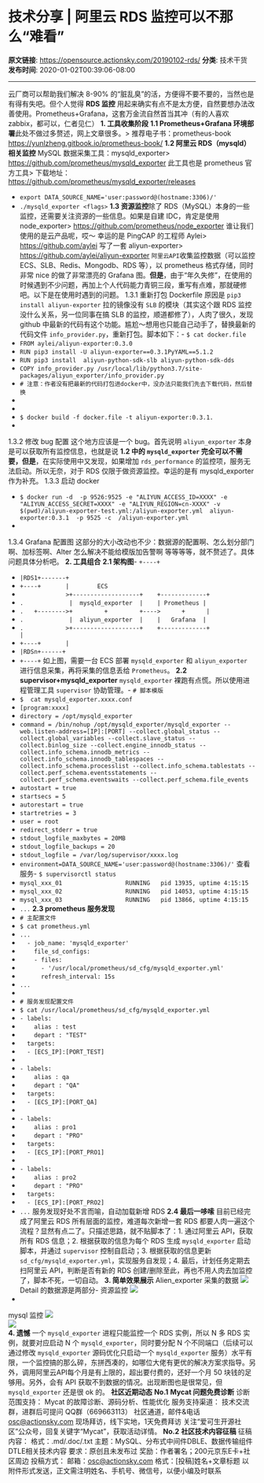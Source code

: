 # 技术分享 | 阿里云 RDS 监控可以不那么“难看”

**原文链接**: https://opensource.actionsky.com/20190102-rds/
**分类**: 技术干货
**发布时间**: 2020-01-02T00:39:06-08:00

---

云厂商可以帮助我们解决 8-90% 的“脏乱臭”的活，方便得不要不要的，当然也是有得有失吧。但个人觉得 **RDS 监控** 用起来确实有点不是太方便，自然要想办法改善使用。Prometheus+Grafana，这套万金流自然首当其冲（有的人喜欢 zabbix，都可以，仁者见仁）
**1. 工具收集阶段**
**1.1 Prometheus+Grafana 环境部署**此处不做过多赘述，网上文章很多。> 推荐电子书：prometheus-book
https://yunlzheng.gitbook.io/prometheus-book/
**1.2 阿里云 RDS（mysqld）相关监控**
MySQL 数据采集工具：mysqld_exporter> https://github.com/prometheus/mysqld_exporter
此工具也是 prometheus 官方工具> 下载地址：https://github.com/prometheus/mysqld_exporter/releases
- `export DATA_SOURCE_NAME='user:password@(hostname:3306)/'`
- `./mysqld_exporter <flags>`
**1.3 资源监控**除了 RDS（MySQL）本身的一些监控，还需要关注资源的一些信息。如果是自建 IDC，肯定是使用 node_exporter> https://github.com/prometheus/node_exporter
谁让我们使用的是云产品呢，哎～
幸运的是 PingCAP 的工程师 Aylei> https://github.com/aylei
写了一套 aliyun-exporter> https://github.com/aylei/aliyun-exporter
` 阿里云API `收集监控数据（可以监控 ECS、SLB、Redis、Mongodb、RDS 等），以 prometheus 格式存储，同时非常 nice 的做了非常漂亮的 Grafana 图。**但是**，由于“年久失修”，在使用的时候遇到不少问题，再加上个人代码能力青铜三段，重写有点难，那就硬修吧。以下是在使用时遇到的问题。
1.3.1 重新打包 Dockerfile
原因是 `pip3 install aliyun-exporter` 拉的镜像没有 `SLB` 的模块（其实这个跟 RDS 监控没什么关系，另一位同事在搞 SLB 的监控，顺道都修了），人肉了很久，发现 github 中最新的代码有这个功能。尴尬～想用也只能自己动手了，替换最新的代码文件 `info_provider.py`，重新打包。脚本如下：- `$ cat docker.file`
- `FROM aylei/aliyun-exporter:0.3.0`
- `RUN pip3 install -U aliyun-exporter==0.3.1PyYAML==5.1.2`
- `RUN pip3 install  aliyun-python-sdk-slb aliyun-python-sdk-dds`
- `COPY info_provider.py /usr/local/lib/python3.7/site-packages/aliyun_exporter/info_provider.py`
- `# 注意：作者没有把最新的代码打包进docker中，没办法只能我们先去下载代码，然后替换`
- 
- 
- `$ docker build -f docker.file -t aliyun-exporter:0.3.1.`
- 
1.3.2 修改 bug 配置
这个地方应该是一个 bug。首先说明 `aliyun_exporter` 本身是可以获取所有监控信息，也就是说 **1.2 **中的 `mysqld_exporter` 完全可以不需要**，但是**，在实际使用中又发现，如果增加 `rds_performance` 的监控项，服务无法启动。所以无奈，对于 RDS 仅限于做资源监控。幸运的是有 mysqld_exporter 作为补充。
1.3.3 启动 docker
- `$ docker run -d  -p 9526:9525 -e "ALIYUN_ACCESS_ID=XXXX" -e "ALIYUN_ACCESS_SECRET=XXXX" -e "ALIYUN_REGION=cn-XXXX" -v $(pwd)/aliyun-exporter-test.yml:/aliyun-exporter.yml  aliyun-exporter:0.3.1  -p 9525 -c  /aliyun-exporter.yml`
- 
1.3.4 Grafana 配置图
这部分的大小改动也不少：数据源的配置啊、怎么划分部门啊、加标签啊、Alter 怎么解决不能给模版加告警啊 等等等等，就不赘述了。具体问题具体分析吧。
**2. 工具组合**
**2.1 架构图**- `+----+`
- `|RDS1+-------+`
- `+----+       |        ECS`
- `             >+-------------------+    +-------------+`
- `.             |  mysqld_exporter  |    | Prometheus |`
- `.   +-------->+         +         +---->      +      |`
- `.             |  aliyun_exporter  |    |   Grafana  |`
- `.            >+-------------------+    +-------------+`
`             |`
- `+----+       |`
- `|RDSn+------+`
- `+----+`
如上图，需要一台 ECS 部署 `mysqld_exporter` 和 `aliyun_exporter` 进行信息采集，再将采集的信息丢给 `Prometheus`。
**2.2 supervisor+mysqld_exporter**
`mysqld_exporter` 裸跑有点慌。所以使用进程管理工具 `supervisor` 协助管理。- `# 脚本模版`
- `$  cat mysqld_exporter.xxxx.conf`
- `[program:xxxx]`
- `directory = /opt/mysqld_exporter`
- `command = /bin/nohup /opt/mysqld_exporter/mysqld_exporter --web.listen-address=[IP]:[PORT] --collect.global_status --collect.global_variables --collect.slave_status --collect.binlog_size --collect.engine_innodb_status --collect.info_schema.innodb_metrics --collect.info_schema.innodb_tablespaces --collect.info_schema.processlist --collect.info_schema.tablestats --collect.perf_schema.eventsstatements --collect.perf_schema.eventswaits --collect.perf_schema.file_events`
- `autostart = true`
- `startsecs = 5`
- `autorestart = true`
- `startretries = 3`
- `user = root`
- `redirect_stderr = true`
- `stdout_logfile_maxbytes = 20MB`
- `stdout_logfile_backups = 20`
- `stdout_logfile = /var/log/supervisor/xxxx.log`
- `environment=DATA_SOURCE_NAME='user:password@(hostname:3306)/'`
查看服务- `$ supervisorctl status`
- `mysql_xxx_01                  RUNNING   pid 13935, uptime 4:15:15`
- `mysql_xxx_02                  RUNNING   pid 14053, uptime 4:15:15`
- `mysql_xxx_03                  RUNNING   pid 13866, uptime 4:15:15`
- `...`
**2.3 prometheus 服务发现**
- `# 主配置文件`
- `$ cat prometheus.yml`
- `...`
- `  - job_name: 'mysqld_exporter'`
- `    file_sd_configs:`
- `    - files:`
- `      - '/usr/local/prometheus/sd_cfg/mysqld_exporter.yml'`
- `      refresh_interval: 15s`
- `...`
- 
- `# 服务发现配置文件`
- `$ cat /usr/local/prometheus/sd_cfg/mysqld_exporter.yml`
- `- labels:`
- `    alias : test`
- `    depart : "TEST"`
- `  targets:`
- `  - [ECS_IP]:[PORT_TEST]`
- 
- `- labels:`
- `    alias : qa`
- `    depart : "QA"`
- `  targets:`
- `  - [ECS_IP]:[PORT_QA]`
- 
- `- labels:`
- `    alias : pro1`
- `    depart : "PRO"`
- `  targets:`
- `  - [ECS_IP]:[PORT_PRO1]`
- 
- `- labels:`
- `    alias : pro2`
- `    depart : "PRO"`
- `  targets:`
- `  - [ECS_IP]:[PORT_PRO2]`
- `...`
服务发现好处不言而喻，自动加载新增 RDS
**2.4 最后一哆嗦**
目前已经完成了阿里云 RDS 所有层面的监控，难道每次新增一套 RDS 都要人肉一遍这个流程？显然有点二了。只描述思路，就不贴脚本了：1. 通过阿里云 API，获取所有 RDS 信息；2. 根据获取的信息为每个 RDS 生成 `mysqld_exporter` 启动脚本，并通过 `supervisor` 控制自启动；3. 根据获取的信息更新 `sd_cfg/mysqld_exporter.yml`，实现服务自发现；4. 最后，计划任务定期去扫阿里云 API，判断是否有新的 RDS 创建/删除至此，再也不用人肉去加监控了，脚本不死，一切自动。
**3. 简单效果展示**
Alien_exporter 采集的数据
![](.img/0e234d81.png)											
Detail 的数据源是两部分- 资源监控
![](.img/3f1fc85c.png)											
- 
mysql 监控
![](.img/608cff28.png)											
![](.img/226ec351.png)											
**4. 遗憾**
一个 `mysqld_exporter` 进程只能监控一个 RDS 实例，所以 N 多 RDS 实例，就要对应启动 N 个 `mysqld_exporter`，同时要分配 N 个不同端口（后续可以通过修改 `mysqld_exporter` 源码优化只启动一个 `mysqld_exporter` 服务）水平有限，一个监控搞的那么碎，东拼西凑的，如哪位大佬有更优的解决方案求指导。另外，调用阿里云API每个月是有上限的，超出要付费的，还好一个月 50 块钱的足够用。另外，会有 API 获取不到数据的情况。出现断图也是很常见，但 `mysqld_exporter` 还是很 ok 的。
**社区近期动态**
**No.1**
**Mycat 问题免费诊断**
诊断范围支持：
Mycat 的故障诊断、源码分析、性能优化
服务支持渠道：
技术交流群，进群后可提问
QQ群（669663113）
社区通道，邮件&电话
osc@actionsky.com
现场拜访，线下实地，1天免费拜访
关注“爱可生开源社区”公众号，回复关键字“Mycat”，获取活动详情。
**No.2**
**社区技术内容征稿**
征稿内容：
格式：.md/.doc/.txt
主题：MySQL、分布式中间件DBLE、数据传输组件DTLE相关技术内容
要求：原创且未发布过
奖励：作者署名；200元京东E卡+社区周边
投稿方式：
邮箱：osc@actionsky.com
格式：[投稿]姓名+文章标题
以附件形式发送，正文需注明姓名、手机号、微信号，以便小编及时联系